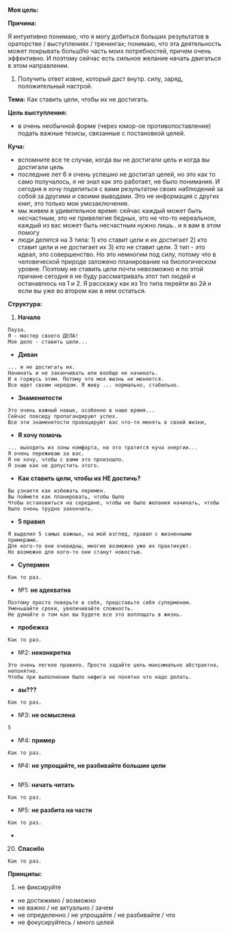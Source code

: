 **Моя цель:**

**Причина:**

Я интуитивно понимаю, что я могу добиться больших результатов в ораторстве / выступлениях / тренингах; понимаю, что эта деятельность может покрывать большУю часть моих потребностей, причем очень эффективно. И поэтому сейчас есть сильное желание начать двигаться в этом направлении.

1. Получить ответ извне, который даст внутр. силу, заряд, положительный настрой.

**Тема:** Как ставить цели, чтобы их не достигать.

**Цель выступления:** 

- в очень необычной форме (через юмор-ое противопоставление) подать важные тезисы, связанные с постановкой целей.


**Куча:**

- вспомните все те случаи, когда вы не достигали цель и когда вы достигали цель
- последние лет 6 я очень успешно не достигал целей, но это как то само получалось, я не знал как это работает, не было понимания. И сегодня я хочу поделиться с вами результатом своих наблюдений за собой за другими и своими выводами. Это не информация с других книг, это только мои умозаключения.
- мы живем в удивительное время: сейчас каждый может быть несчастным, это не привелегия бедных, это не что-то нереальное, каждый из вас может быть несчастным нужно лишь.. и я вам в этом помогу
- люди делятся на 3 типа: 1) кто ставит цели и их достигает 2) кто ставит цели и не достигает их 3) кто не ставит цели. 3 тип - это идеал, это совершенство. Но это немногим под силу, потому что в человеческой природе заложено планирование на биологическом уровне. Поэтому не ставить цели почти невозможно и по этой причине сегодня я не буду рассматривать этот тип людей и останавлюсь на 1 и 2. Я расскажу как из 1го типа перейти во 2й и если вы уже во втором как в нем остаться.

**Структура:**

1. **Начало**
```
Пауза.
Я - мастер своего ДЕЛА! 
Мое дело - ставить цели...
```
- **Диван**
```
... и не достигать их. 
Начинать и не заканчивать или вообще не начинать.
И я горжусь этим. Потому что моя жизнь не меняется.
Все идет своим чередом. Я живу ... нормально, стабильно.
```
- **Знаменитости**
```
Это очень важный навык, особенно в наше время...
Сейчас повсюду пропагандируют успех.
Все эти знаменитости провоцируют вас что-то менять в своей жизни, 
```
- **Я хочу помочь**
```
... выходить из зоны комфорта, на это тратится куча энергии...
Я очень переживаю за вас.
Я не хочу, чтобы с вами это произошло. 
Я знаю как не допустить этого. 
```
- **Как ставить цели, чтобы их НЕ достичь?**
```
Вы узнаете как избежать перемен.
Вы поймете как планировать, чтобы было 
Чтобы остановиться на середине, чтобы не было желания начинать, чтобы было очень трудно закончить.
```
- **5 правил**
```
Я выделил 5 самых важных, на мой взгляд, правил с жизненными примерами. 
Для кого-то они очевидны, многие возможно уже их практикуют.
Но возможно для кого-то они станут новостью.
```
- **Супермен**
```
Как то раз.
```
- №1: **не адекватна**
```
Поэтому просто поверьте в себя, представьте себя суперменом. 
Уменьшайте сроки, увеличивайте сложность. 
Не думайте о том как вы будете все это воплощать в жизнь.
```
- **пробежка**
```
Как то раз.
```
- №2: **неконкретна**
```
Это очень легкое правило. Просто задайте цель максимально абстрактно, непонятно. 
Чтобы при выполнении было нифига не понятно что надо делать.
```
- **аы???**
```
Как то раз.
```
- №3: **не осмыслена**
```
5
```
- №4: **пример**
```
Как то раз.
```
- №4: **не упрощайте, не разбивайте большие цели**
```
```
- №5: **начать читать**
```
Как то раз.
```
- №5: **не разбита на части**
```
Как то раз.
```
- 
20. **Спасибо**
```
Как то раз.
```


**Принципы:**

1. не фиксируйте
- не достижимо / возможно
- не важно / не актуально / зачем
- не определенно / не упрощайте / не разбивайте / что
- не фокусируйтесь / много целей


